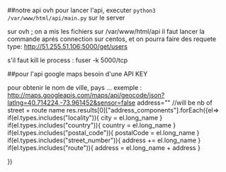 
##notre api ovh
pour lancer l'api, executer `python3 /var/www/html/api/main.py` sur le server 

sur ovh ; on a mis les fichiers sur /var/www/html/api
il faut lancer la commande aprés connection sur centos, et on pourra faire des requete type:
http://51.255.51.106:5000/get/users


s'il faut kill le process : 
fuser -k 5000/tcp 


##pour l'api google maps
besoin d'une API KEY

pour obtenir le nom de ville, pays ...
exemple : http://maps.googleapis.com/maps/api/geocode/json?latlng=40.714224,-73.961452&sensor=false
address="" //will be nb of street + route name
res.results[0]["address_components"].forEach({el=>
	if(el.types.includes("locality")){
		city = el.long_name
	}
	if(el.types.includes("country")){
		country = el.long_name
	}
	if(el.types.includes("postal_code")){
		postalCode = el.long_name
	}
	if(el.types.includes("street_number")){
		address += el.long_name
	}
	if(el.types.includes("route")){
		address = el.long_name + address
	}
	
})